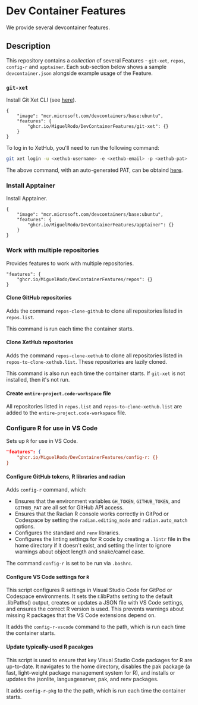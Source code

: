 # Dev Container Features

We provide several devcontainer features.

## Description

This repository contains a _collection_ of several Features - `git-xet`, `repos`, `config-r` and `apptainer`.
Each sub-section below shows a sample `devcontainer.json` alongside example usage of the Feature.

### `git-xet`

Install Git Xet CLI (see [here](https://xethub.com/assets/docs/getting-started/install)).

```jsonc
{
    "image": "mcr.microsoft.com/devcontainers/base:ubuntu",
    "features": {
        "ghcr.io/MiguelRodo/DevContainerFeatures/git-xet": {}
    }
}
```

To log in to XetHub, you'll need to run the following command:

```bash
git xet login -u <xethub-username> -e <xethub-email> -p <xethub-pat> 
```

The above command, with an auto-generated PAT, can be obtaind [here](https://xethub.com/user/settings/pat).


### Install Apptainer

Install Apptainer.

```jsonc
{
    "image": "mcr.microsoft.com/devcontainers/base:ubuntu",
    "features": {
        "ghcr.io/MiguelRodo/DevContainerFeatures/apptainer": {}
    }
}
```

### Work with multiple repositories

Provides features to work with multiple repositories.

```jsonc
"features": {
    "ghcr.io/MiguelRodo/DevContainerFeatures/repos": {}
}
```


#### Clone GitHub repositories

Adds the command `repos-clone-github` to clone all repositories listed in `repos.list`.

This command is run each time the container starts.

#### Clone XetHub repositories

Adds the command `repos-clone-xethub` to clone all repositories listed in `repos-to-clone-xethub.list`.
These repositories are lazily cloned.

This command is also run each time the container starts.
If `git-xet` is not installed, then it's not run.

#### Create `entire-project.code-workspace` file

All repositories listed in `repos.list` and `repos-to-clone-xethub.list` are added to the `entire-project.code-workspace` file.

### Configure R for use in VS Code

Sets up `R` for use in VS Code.

```json
"features": {
    "ghcr.io/MiguelRodo/DevContainerFeatures/config-r: {}
}
```

#### Configure GitHub tokens, R libraries and radian

Adds `config-r` command, which:

- Ensures that the environment variables `GH_TOKEN`, `GITHUB_TOKEN`, and `GITHUB_PAT` are all set for GitHub API access.
- Ensures that the Radian R console works correctly in GitPod or Codespace by setting the `radian.editing_mode` and `radian.auto_match` options.
- Configures the standard and `renv` libraries.
- Configures the linting settings for R code by creating a `.lintr` file in the home directory if it doesn't exist, and setting the linter to ignore warnings about object length and snake/camel case.

The command `config-r` is set to be run via `.bashrc`.

#### Configure VS Code settings for `R`

This script configures R settings in Visual Studio Code for GitPod or Codespace environments. It sets the r.libPaths setting to the default .libPaths() output, creates or updates a JSON file with VS Code settings, and ensures the correct R version is used. This prevents warnings about missing R packages that the VS Code extensions depend on.

It adds the `config-r-vscode` command to the path, which is run each time the container starts.

#### Update typically-used R pacakges

This script is used to ensure that key Visual Studio Code packages for R are up-to-date. It navigates to the home directory, disables the pak package (a fast, light-weight package management system for R), and installs or updates the jsonlite, languageserver, pak, and renv packages.

It adds `config-r-pkg` to the the path, which is run each time the container starts.
